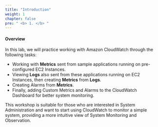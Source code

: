 ```yaml
---
title: "Introduction"
weight: 1
chapter: false
pre: " <b> 1. </b> "
---
```


#### Overview

In this lab, we will practice working with Amazon CloudWatch through the following tasks:

- Working with **Metrics** sent from sample applications running on pre-configured EC2 Instances.
- Viewing **Logs** also sent from these applications running on EC2 Instances, then creating **Metrics** from **Logs**.
- Creating Alarms from **Metrics**.
- Finally, adding Custom Metrics and Alarms to the CloudWatch Dashboard for better system monitoring.

This workshop is suitable for those who are interested in System Administration and want to start using CloudWatch to monitor a simple system, providing a more intuitive view of System Monitoring and Observation.
